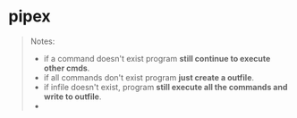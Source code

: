 # pipex


> Notes:
> - if a command doesn't exist program **still continue to execute other cmds**.
> - if all commands don't exist program **just create a outfile**.
> - if infile doesn't exist, program **still execute all the commands and write to outfile**.
> - 
